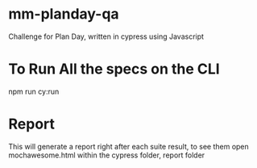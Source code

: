 # mm-planday-qa
Challenge for Plan Day, written in cypress using Javascript

# To Run All the specs on the CLI
npm run cy:run  

# Report
This will generate a report right after each suite result, to see them open mochawesome.html within the cypress folder, report folder


